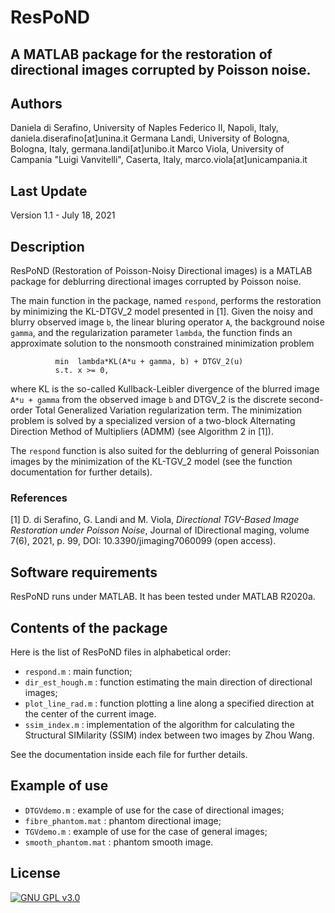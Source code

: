 # ResPoND

## A MATLAB package for the restoration of directional images corrupted by Poisson noise.

## Authors
Daniela di Serafino, University of Naples Federico II, Napoli, Italy, daniela.diserafino[at]unina.it
Germana Landi, University of Bologna, Bologna, Italy, germana.landi[at]unibo.it
Marco Viola, University of Campania "Luigi Vanvitelli", Caserta, Italy, marco.viola[at]unicampania.it

## Last Update
Version 1.1 - July 18, 2021

## Description
ResPoND (Restoration of Poisson-Noisy Directional images) is a MATLAB 
package for deblurring directional images corrupted by Poisson noise.

The main function in the package, named `respond`, performs the restoration
by minimizing the KL-DTGV_2 model presented in [1]. Given the noisy and
blurry observed image `b`, the linear bluring operator `A`, the background
noise `gamma`, and the regularization parameter `lambda`, the function
finds an approximate solution to the nonsmooth constrained minimization
problem

              min  lambda*KL(A*u + gamma, b) + DTGV_2(u)
              s.t. x >= 0,

where KL is the so-called Kullback-Leibler divergence of the blurred image
`A*u + gamma` from the observed image `b` and DTGV_2 is the discrete
second-order Total Generalized Variation regularization term. The
minimization problem is solved by a specialized version of a two-block
Alternating Direction Method of Multipliers (ADMM) (see Algorithm 2 in [1]).

The `respond` function is also suited for the deblurring of general
Poissonian images by the minimization of the KL-TGV_2 model (see the
function documentation for further details).

### References
[1] D. di Serafino, G. Landi and M. Viola,
*Directional TGV-Based Image Restoration under Poisson Noise*,
Journal of IDirectional maging, volume 7(6), 2021, p. 99, DOI: 10.3390/jimaging7060099
(open access).

## Software requirements
ResPoND runs under MATLAB. It has been tested under MATLAB R2020a.

## Contents of the package
Here is the list of ResPoND files in alphabetical order:

- `respond.m`       : main function;
- `dir_est_hough.m` : function estimating the main direction of
                      directional images;
- `plot_line_rad.m` : function plotting a line along a specified direction
                      at the center of the current image.
- `ssim_index.m`    : implementation of the algorithm for calculating the
                      Structural SIMilarity (SSIM) index between two images
                      by Zhou Wang.

See the documentation inside each file for further details.

## Example of use
- `DTGVdemo.m`         : example of use for the case of directional images;
- `fibre_phantom.mat`  : phantom directional image;
- `TGVdemo.m`          : example of use for the case of general images;
- `smooth_phantom.mat` : phantom smooth image.


## License
[![GNU GPL v3.0](http://www.gnu.org/graphics/gplv3-127x51.png)](http://www.gnu.org/licenses/gpl.html)
